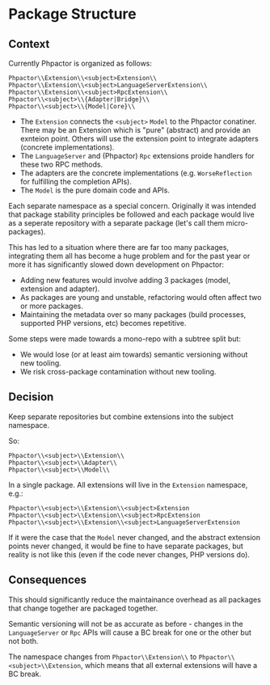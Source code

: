 Package Structure
=================

Context
-------

Currently Phpactor is organized as follows:

```
Phpactor\\Extension\\<subject>Extension\\
Phpactor\\Extension\\<subject>LanguageServerExtension\\
Phpactor\\Extension\\<subject>RpcExtension\\
Phpactor\\<subject>\\{Adapter|Bridge}\\
Phpactor\\<subject>\\{Model|Core}\\
```

- The `Extension` connects the `<subject>` `Model` to the Phpactor
  conatiner. There may be an Extension which is "pure" (abstract) and provide
  an exnteion point. Others will use the extension point to integrate
  adapters (concrete implementations).
- The `LanguageServer` and (Phpactor) `Rpc` extensions proide handlers for
  these two RPC methods.
- The adapters are the concrete implementations (e.g. `WorseReflection` for
  fulfilling the completion APIs).
- The `Model` is the pure domain code and APIs.

Each separate namespace as a special concern. Originally it was intended that
package stability principles be followed and each package would live as a
seperate repository with a separate package (let's call them micro-packages).

This has led to a situation where there are far too many packages, integrating
them all has become a huge problem and for the past year or more it has
significantly slowed down development on Phpactor:

- Adding new features would involve adding 3 packages (model, extension and
  adapter).
- As packages are young and unstable, refactoring would often affect two or
  more packages.
- Maintaining the metadata over so many packages (build processes, supported
  PHP versions, etc) becomes repetitive.

Some steps were made towards a mono-repo with a subtree split but:

- We would lose (or at least aim towards) semantic versioning without new
  tooling.
- We risk cross-package contamination without new tooling.

Decision
--------

Keep separate repositories but combine extensions into the subject namespace.

So:

```
Phpactor\\<subject>\\Extension\\
Phpactor\\<subject>\\Adapter\\
Phpactor\\<subject>\\Model\\
```

In a single package. All extensions will live in the `Extension` namespace,
e.g.:

```
Phpactor\\<subject>\\Extension\\<subject>Extension
Phpactor\\<subject>\\Extension\\<subject>RpcExtension
Phpactor\\<subject>\\Extension\\<subject>LanguageServerExtension
```

If it were the case that the `Model` never changed, and the abstract extension
points never changed, it would be fine to have separate packages, but reality
is not like this (even if the code never changes, PHP versions do).

Consequences
------------

This should significantly reduce the maintainance overhead as all packages
that change together are packaged together. 

Semantic versioning will not be as accurate as before - changes in the
`LanguageServer` or `Rpc` APIs will cause a BC break for one or the other
but not both.

The namespace changes from `Phpactor\\Extension\\` to
`Phpactor\\<subject>\\Extension`, which means that all external extensions
will have a BC break.



